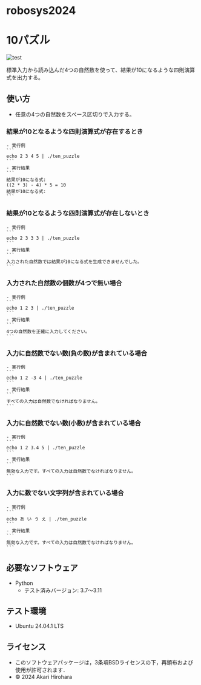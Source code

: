 # robosys2024

# 10パズル
![test](https://github.com/okowa42/robosys2024/actions/workflows/test.yml/badge.svg)

標準入力から読み込んだ4つの自然数を使って、結果が10になるような四則演算式を出力する。

## 使い方
- 任意の4つの自然数をスペース区切りで入力する。
### 結果が10となるような四則演算式が存在するとき
    - 実行例
    ```
    echo 2 3 4 5 | ./ten_puzzle
    ```
    - 実行結果
    ```
    結果が10になる式:
    ((2 * 3) - 4) * 5 = 10
    結果が10になる式:
    ```
### 結果が10となるような四則演算式が存在しないとき
    - 実行例
    ```
    echo 2 3 3 3 | ./ten_puzzle
    ```
    - 実行結果
    ```
    入力された自然数では結果が10になる式を生成できませんでした。
    ```
### 入力された自然数の個数が4つで無い場合
    - 実行例
    ```
    echo 1 2 3 | ./ten_puzzle
    ```
    - 実行結果
    ```
    4つの自然数を正確に入力してください。
    ```
### 入力に自然数でない数(負の数)が含まれている場合
    - 実行例
    ```
    echo 1 2 -3 4 | ./ten_puzzle
    ```
    - 実行結果
    ```
    すべての入力は自然数でなければなりません。
    ```
### 入力に自然数でない数(小数)が含まれている場合
    - 実行例
    ```
    echo 1 2 3.4 5 | ./ten_puzzle
    ```
    - 実行結果
    ```
    無効な入力です。すべての入力は自然数でなければなりません。
    ```
### 入力に数でない文字列が含まれている場合
    - 実行例
    ```
    echo あ い う え | ./ten_puzzle
    ```
    - 実行結果
    ```
    無効な入力です。すべての入力は自然数でなければなりません。
    ```

## 必要なソフトウェア
- Python
    - テスト済みバージョン: 3.7～3.11

## テスト環境
- Ubuntu 24.04.1 LTS

## ライセンス
- このソフトウェアパッケージは，3条項BSDライセンスの下，再頒布および使用が許可されます．
- © 2024 Akari Hirohara
